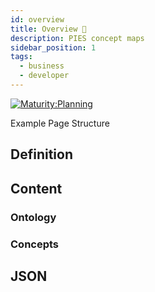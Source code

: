 ```yaml
---
id: overview
title: Overview 🚧
description: PIES concept maps
sidebar_position: 1
tags:
  - business
  - developer
---
```


[![Maturity:Planning](https://img.shields.io/badge/Maturity-Planning-orange)](/docs/spec#maturity)

Example Page Structure

## Definition

## Content

### Ontology

### Concepts

## JSON
